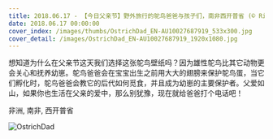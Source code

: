 ```yaml
---
title: 2018.06.17 - 【今日父亲节】野外旅行的鸵鸟爸爸与孩子们，南非西开普省 (© Richard Du Toit/Minden Pictures)
date: 2018.06.17 00:00:00
cover_index: /images/thumbs/OstrichDad_EN-AU10027687919_533x300.jpg
cover_detail: /images/OstrichDad_EN-AU10027687919_1920x1080.jpg
---
```


想知道为什么在父亲节这天我们选择这张鸵鸟壁纸吗？因为雄性鸵鸟比其它动物更会关心和抚养幼崽。鸵鸟爸爸会在宝宝出生之前用大大的翅膀来保护鸵鸟蛋，当它们孵化时，鸵鸟爸爸会教它的后代如何觅食，并且成为幼崽的主要保护者。父爱如山，如果你也生活在父亲的爱中，那么别犹豫，现在就给爸爸打个电话吧！

非洲, 南非, 西开普省

![OstrichDad](/images/OstrichDad_EN-AU10027687919_1920x1080.jpg)
